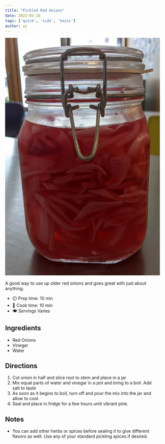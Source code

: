 ```yaml
---
title: "Pickled Red Onions"
date: 2021-03-16
tags: ['quick', 'side', 'basic']
author: aj
---
```

![Pickled Red Onions in  a Jar](/static/pix/pickled-onions.webp)

A good way to use up older red onions and goes great with just about anything.

- ⏲️ Prep time: 10 min
- 🍳 Cook time: 10 min
- 🍽️ Servings Varies

## Ingredients

- Red Onions
- Vinegar
- Water

## Directions

1. Cut onion in half and slice root to stem and place in a jar
2. Mix equal parts of water and vinegar in a pot and bring to a boil. Add salt to taste
3. As soon as it begins to boil, turn off and pour the mix into the jar and allow to cool.
4. Seal and place in fridge for a few hours until vibrant pink.

## Notes
- You can add other herbs or spices before sealing it to give different flavors as well. Use any of your standard pickling spices if desired.
